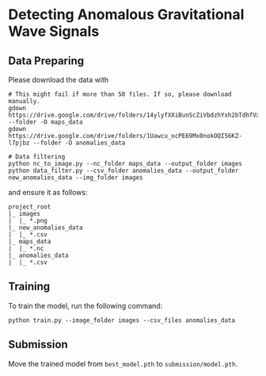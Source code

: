 # Detecting Anomalous Gravitational Wave Signals

## Data Preparing

Please download the data with

```shell
# This might fail if more than 50 files. If so, please download manually.
gdown https://drive.google.com/drive/folders/14ylyfXXiBunScZiVbdzhYxh2bTdhfVxO --folder -O maps_data
gdown https://drive.google.com/drive/folders/1Uawcu_ocPE69Mx0nokOQI56KZ-l7pjbz --folder -O anomalies_data

# Data filtering
python nc_to_image.py --nc_folder maps_data --output_folder images
python data_filter.py --csv_folder anomalies_data --output_folder new_anomalies_data --img_folder images
```

and ensure it as follows:

```shell
project_root
|_ images
|  |_ *.png
|_ new_anomalies_data
|  |_ *.csv
|_ maps_data
|  |_ *.nc
|_ anomalies_data
|  |_ *.csv
```

## Training

To train the model, run the following command:

```shell
python train.py --image_folder images --csv_files anomalies_data
```

## Submission

Move the trained model from `best_model.pth` to `submission/model.pth`.